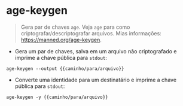 # age-keygen

> Gera par de chaves `age`.
> Veja `age` para como criptografar/descriptografar arquivos.
> Mias informações: <https://manned.org/age-keygen>.

- Gera um par de chaves, salva em um arquivo não criptografado e imprime a chave pública para `stdout`:

`age-keygen --output {{caminho/para/arquivo}}`

- Converte uma identidade para um destinatário e imprime a chave pública para `stdout`:

`age-keygen -y {{caminho/para/arquivo}}`

